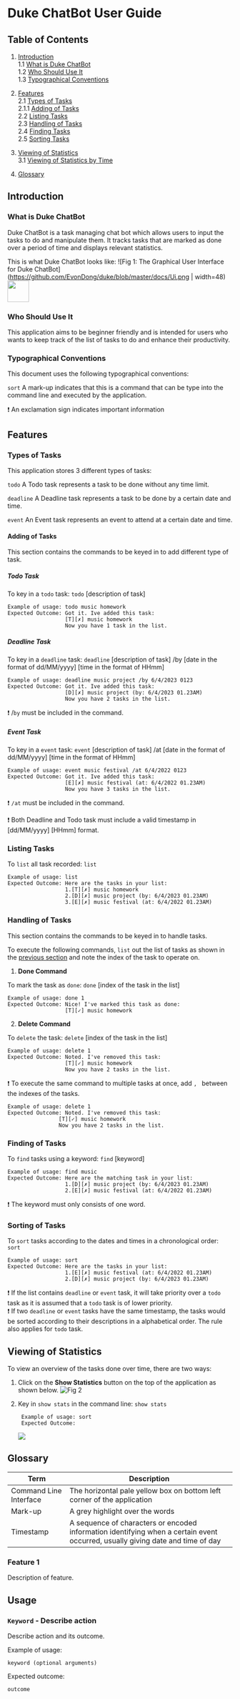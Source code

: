 # **Duke ChatBot User Guide** 


## **Table of Contents**

1. [Introduction](#UserGuide)  
    1.1 [What is Duke ChatBot](#what)  
    1.2 [Who Should Use It](#who)  
    1.3 [Typographical Conventions](#how)  
    
2. [Features](#features)  
    2.1 [Types of Tasks](#types)  
        2.1.1 [Adding of Tasks](#add)  
    2.2 [Listing Tasks](#list)  
    2.3 [Handling of Tasks](#handle)  
    2.4 [Finding Tasks](#find)  
    2.5 [Sorting Tasks](#sort)  

3. [Viewing of Statistics](#stats)  
    3.1 [Viewing of Statistics by Time](#time)  
    
4. [Glossary](#glossary)  


## **Introduction** <a name="UserGuide"></a>


### What is Duke ChatBot <a name="what"></a>

Duke ChatBot is a task managing chat bot which allows users to input the tasks to do and manipulate them. It tracks tasks that are marked as done over a period of time and displays relevant statistics.

This is what Duke ChatBot looks like:
![Fig 1: The Graphical User Interface for Duke ChatBot](https://github.com/EvonDong/duke/blob/master/docs/Ui.png | width=48)
<img src="https://github.com/EvonDong/duke/blob/master/docs/Ui.png" width="48">

### Who Should Use It <a name="who"></a>

This application aims to be beginner friendly and is intended for users who wants to keep track of the list of tasks to do and enhance their productivity.

### Typographical Conventions <a name="how"></a>

This document uses the following typographical conventions:

`sort`  A mark-up indicates that this is a command that can be type into the command line and executed by the application.

:exclamation:   An exclamation sign indicates important information


## **Features** <a name="features"></a>


### Types of Tasks <a name="types"></a>

This application stores 3 different types of tasks:

`todo`                  A Todo task represents a task to be done without any time limit.
    
`deadline`         A Deadline task represents a task to be done by a certain date and time.
    
`event`               An Event task represents an event to attend at a certain date and time.

#### Adding of Tasks <a name="add"></a>
This section contains the commands to be keyed in to add different type of task.

##### Todo Task

To key in a `todo` task: `todo` [description of task]
    
    Example of usage: todo music homework
    Expected Outcome: Got it. Ive added this task:
                      [T][✗] music homework
                      Now you have 1 task in the list.
                       

##### Deadline Task

To key in a `deadline` task: `deadline` [description of task] /by [date in the format of dd/MM/yyyy] [time in the format of HHmm]
    
    Example of usage: deadline music project /by 6/4/2023 0123
    Expected Outcome: Got it. Ive added this task:
                      [D][✗] music project (by: 6/4/2023 01.23AM)
                      Now you have 2 tasks in the list.
    
:exclamation: /`by` must be included in the command.

##### Event Task

To key in a `event` task: `event` [description of task] /at [date in the format of dd/MM/yyyy] [time in the format of HHmm]
    
    Example of usage: event music festival /at 6/4/2022 0123
    Expected Outcome: Got it. Ive added this task:
                      [E][✗] music festival (at: 6/4/2022 01.23AM)
                      Now you have 3 tasks in the list.


:exclamation: `/at` must be included in the command.
    
    
:exclamation: Both Deadline and Todo task must include a valid timestamp in [dd/MM/yyyy] [HHmm] format. 


### Listing Tasks <a name="list"></a>

To `list` all task recorded: `list`

    Example of usage: list
    Expected Outcome: Here are the tasks in your list:
                      1.[T][✗] music homework
                      2.[D][✗] music project (by: 6/4/2023 01.23AM)
                      3.[E][✗] music festival (at: 6/4/2022 01.23AM)


### Handling of Tasks <a name="handle"></a>
This section contains the commands to be keyed in to handle tasks.

To execute the following commands, `list` out the list of tasks as shown in the [previous section](#list) and note the index of the task to operate on.

1. **Done Command**

To mark the task as `done`: `done` [index of the task in the list]

    Example of usage: done 1
    Expected Outcome: Nice! I've marked this task as done:
                      [T][✓] music homework


2. **Delete Command**

To `delete` the task: `delete` [index of the task in the list]

    Example of usage: delete 1
    Expected Outcome: Noted. I've removed this task:
                      [T][✓] music homework
                      Now you have 2 tasks in the list.




:exclamation: To execute the same command to multiple tasks at once, add `, ` between the indexes of the tasks.
    
    Example of usage: delete 1
    Expected Outcome: Noted. I've removed this task:
                    [T][✓] music homework
                    Now you have 2 tasks in the list.


### Finding of Tasks <a name="find"></a>

To `find` tasks using a keyword: `find` [keyword]

    Example of usage: find music
    Expected Outcome: Here are the matching task in your list:
                      1.[D][✗] music project (by: 6/4/2023 01.23AM)
                      2.[E][✗] music festival (at: 6/4/2022 01.23AM)
 

:exclamation: The keyword must only consists of one word.


### Sorting of Tasks <a name="sort"></a>

To `sort` tasks according to the dates and times in a chronological order: `sort` 

    Example of usage: sort
    Expected Outcome: Here are the tasks in your list:
                      1.[E][✗] music festival (at: 6/4/2022 01.23AM)
                      2.[D][✗] music project (by: 6/4/2023 01.23AM)


:exclamation: If the list contains `deadline` or `event` task, it will take priority over a `todo` task as it is assumed that a `todo` task is of lower priority.  
:exclamation: If two `deadline` or `event` tasks have the same timestamp, the tasks would be sorted according to their descriptions in a alphabetical order. The rule also applies for `todo` task.  


## **Viewing of Statistics** <a name="stats"></a>

To view an overview of the tasks done over time, there are two ways:

1. Click on the **Show Statistics** button on the top of the application as shown below.
![Fig 2](/docs/ShowStats1.png) 


2. Key in `show stats` in the command line: `show stats`

        Example of usage: sort  
        Expected Outcome:
    ![](/docs/BarChart.png)


## **Glossary** <a name="glossary"></a>

Term | Description  
------ | -----------  
Command Line Interface | The horizontal pale yellow box on bottom left corner of the application
Mark-up | A grey highlight over the words
Timestamp | A sequence of characters or encoded information identifying when a certain event occurred, usually giving date and time of day







### Feature 1 
Description of feature.

## Usage

### `Keyword` - Describe action

Describe action and its outcome.

Example of usage: 

`keyword (optional arguments)`

Expected outcome:

`outcome`

